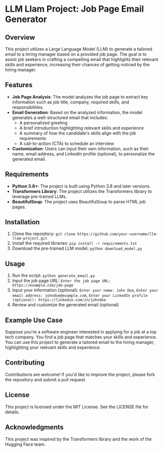 **LLM Llam Project: Job Page Email Generator**
=====================================================

**Overview**
------------

This project utilizes a Large Language Model (LLM) to generate a tailored email to a hiring manager based on a provided job page. The goal is to assist job seekers in crafting a compelling email that highlights their relevant skills and experience, increasing their chances of getting noticed by the hiring manager.

**Features**
------------

* **Job Page Analysis**: The model analyzes the job page to extract key information such as job title, company, required skills, and responsibilities.
* **Email Generation**: Based on the analyzed information, the model generates a well-structured email that includes:
	+ A personalized greeting
	+ A brief introduction highlighting relevant skills and experience
	+ A summary of how the candidate's skills align with the job requirements
	+ A call-to-action (CTA) to schedule an interview
* **Customization**: Users can input their own information, such as their name, email address, and LinkedIn profile (optional), to personalize the generated email.

**Requirements**
---------------

* **Python 3.8+**: The project is built using Python 3.8 and later versions.
* **Transformers Library**: The project utilizes the Transformers library to leverage pre-trained LLMs.
* **BeautifulSoup**: The project uses BeautifulSoup to parse HTML job pages.

**Installation**
------------

1. Clone the repository: `git clone https://github.com/your-username/llm-llam-project.git`
2. Install the required libraries: `pip install -r requirements.txt`
3. Download the pre-trained LLM model: `python download_model.py`

**Usage**
-----

1. Run the script: `python generate_email.py`
2. Input the job page URL: `Enter the job page URL: https://example.com/job-page`
3. Input your information (optional): `Enter your name: John Doe`, `Enter your email address: johndoe@example.com`, `Enter your LinkedIn profile (optional): https://linkedin.com/in/johndoe`
4. Review and customize the generated email (optional)

**Example Use Case**
--------------------

Suppose you're a software engineer interested in applying for a job at a top tech company. You find a job page that matches your skills and experience. You can use this project to generate a tailored email to the hiring manager, highlighting your relevant skills and experience.

**Contributing**
------------

Contributions are welcome! If you'd like to improve the project, please fork the repository and submit a pull request.

**License**
-------

This project is licensed under the MIT License. See the LICENSE file for details.

**Acknowledgments**
------------------

This project was inspired by the Transformers library and the work of the Hugging Face team.
